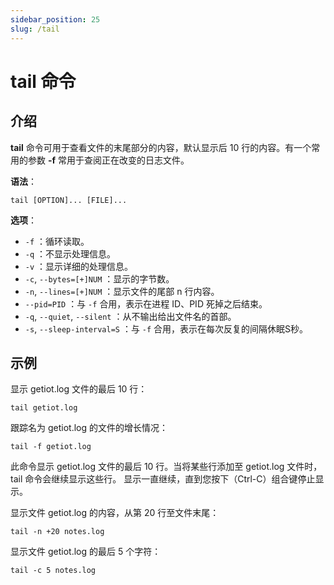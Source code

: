 ```yaml
---
sidebar_position: 25
slug: /tail
---
```


# tail 命令



## 介绍

**tail** 命令可用于查看文件的末尾部分的内容，默认显示后 10 行的内容。有一个常用的参数 **-f** 常用于查阅正在改变的日志文件。

**语法**：

```shell
tail [OPTION]... [FILE]...
```

**选项**：

- `-f` ：循环读取。
- `-q` ：不显示处理信息。
- `-v` ：显示详细的处理信息。
- `-c`, `--bytes=[+]NUM` ：显示的字节数。
- `-n`, `--lines=[+]NUM` ：显示文件的尾部 n 行内容。
- `--pid=PID` ：与 `-f` 合用，表示在进程 ID、PID 死掉之后结束。
- `-q`, `--quiet`, `--silent` ：从不输出给出文件名的首部。
- `-s`, `--sleep-interval=S` ：与 `-f` 合用，表示在每次反复的间隔休眠S秒。



## 示例

显示 getiot.log 文件的最后 10 行：

```shell
tail getiot.log
```

跟踪名为 getiot.log 的文件的增长情况：

```shell
tail -f getiot.log
```

此命令显示 getiot.log 文件的最后 10 行。当将某些行添加至 getiot.log 文件时，tail 命令会继续显示这些行。 显示一直继续，直到您按下（Ctrl-C）组合键停止显示。

显示文件 getiot.log 的内容，从第 20 行至文件末尾：

```shell
tail -n +20 notes.log
```

显示文件 getiot.log 的最后 5 个字符：

```shell
tail -c 5 notes.log
```

